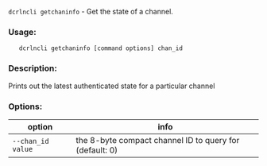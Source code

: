 `dcrlncli getchaninfo` - Get the state of a channel.

### Usage:
```
   dcrlncli getchaninfo [command options] chan_id
```

### Description:
   Prints out the latest authenticated state for a particular channel

### Options:
|option|info|
|--|--|
|`--chan_id value`|  the 8-byte compact channel ID to query for (default: 0)|

